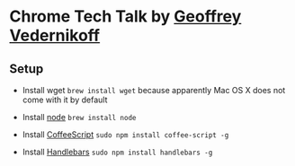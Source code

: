 Chrome Tech Talk by [Geoffrey Vedernikoff](http://twitter.com/yefim323)
========================================================================

## Setup

* Install wget `brew install wget` because apparently Mac OS X does not come with it by default

* Install [node](http://nodejs.org) `brew install node`

* Install [CoffeeScript](http://coffeescript.org) `sudo npm install coffee-script -g`

* Install [Handlebars](http://handlebarsjs.com) `sudo npm install handlebars -g`

